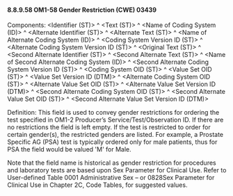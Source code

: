 #### 8.8.9.58 OM1-58 Gender Restriction (CWE) 03439

Components: &lt;Identifier (ST)> ^ &lt;Text (ST)> ^ &lt;Name of Coding System (ID)> ^ &lt;Alternate Identifier (ST)> ^ &lt;Alternate Text (ST)> ^ &lt;Name of Alternate Coding System (ID)> ^ &lt;Coding System Version ID (ST)> ^ &lt;Alternate Coding System Version ID (ST)> ^ &lt;Original Text (ST)> ^ &lt;Second Alternate Identifier (ST)> ^ &lt;Second Alternate Text (ST)> ^ &lt;Name of Second Alternate Coding System (ID)> ^ &lt;Second Alternate Coding System Version ID (ST)> ^ &lt;Coding System OID (ST)> ^ &lt;Value Set OID (ST)> ^ &lt;Value Set Version ID (DTM)> ^ &lt;Alternate Coding System OID (ST)> ^ &lt;Alternate Value Set OID (ST)> ^ &lt;Alternate Value Set Version ID (DTM)> ^ &lt;Second Alternate Coding System OID (ST)> ^ &lt;Second Alternate Value Set OID (ST)> ^ &lt;Second Alternate Value Set Version ID (DTM)>

Definition: This field is used to convey gender restrictions for ordering the test specified in OM1-2 Producer’s Service/Test/Observation ID. If there are no restrictions the field is left empty. If the test is restricted to order for certain gender(s), the restricted genders are listed. For example, a Prostate Specific AG (PSA) test is typically ordered only for male patients, thus for PSA the field would be valued 'M' for Male.

Note that the field name is historical as gender restriction for procedures and laboratory tests are based upon Sex Parameter for Clinical Use. Refer to User-defined Table 0001 Administrative Sex – or 0828Sex Parameter for Clinical Use in Chapter 2C, Code Tables, for suggested values.

